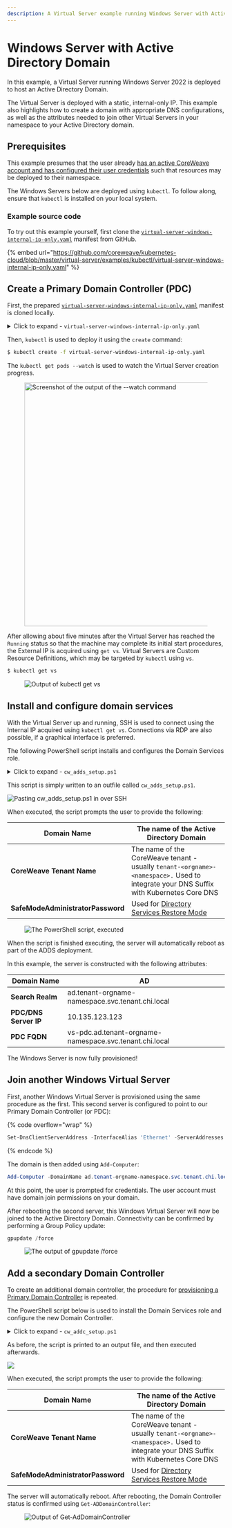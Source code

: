 ```yaml
---
description: A Virtual Server example running Windows Server with Active Directory
---
```


# Windows Server with Active Directory Domain

In this example, a Virtual Server running Windows Server 2022 is deployed to host an Active Directory Domain.

The Virtual Server is deployed with a static, internal-only IP. This example also highlights how to create a domain with appropriate DNS configurations, as well as the attributes needed to join other Virtual Servers in your namespace to your Active Directory domain.

## Prerequisites

This example presumes that the user already [has an active CoreWeave account and has configured their user credentials](../../../coreweave-kubernetes/getting-started.md#create-an-account) such that resources may be deployed to their namespace.

The Windows Servers below are deployed using `kubectl`. To follow along, ensure that `kubectl` is installed on your local system.

### Example source code

To try out this example yourself, first clone the [`virtual-server-windows-internal-ip-only.yaml`](../../../../virtual-server/examples/kubectl/virtual-server-windows-internal-ip-only.yaml) manifest from GitHub.

{% embed url="https://github.com/coreweave/kubernetes-cloud/blob/master/virtual-server/examples/kubectl/virtual-server-windows-internal-ip-only.yaml" %}

## Create a Primary Domain Controller (PDC)

First, the prepared [`virtual-server-windows-internal-ip-only.yaml`](../../../../virtual-server/examples/kubectl/virtual-server-windows-internal-ip-only.yaml) manifest is cloned locally.

<details>

<summary>Click to expand - <code>virtual-server-windows-internal-ip-only.yaml</code></summary>

```yaml
apiVersion: virtualservers.coreweave.com/v1alpha1
kind: VirtualServer
metadata:
  name: vs-pdc
  labels:
    app.kubernetes.io/component: dc
spec:
  region: ORD1
  os:
    type: windows
  resources:
    cpu:
      # Reference CPU instance label selectors here:
      # https://docs.coreweave.com/resources/resource-based-pricing#cpu-only-instance-resource-pricing
      type: amd-epyc-rome
      count: 4
    memory: 16Gi
  storage:
    root:
      size: 80Gi
      storageClassName: block-nvme-ord1
      source:
        pvc:
          namespace: vd-images
          # Reference querying source image here:
          # https://docs.coreweave.com/virtual-servers/root-disk-lifecycle-management/exporting-coreweave-images-to-a-writable-pvc#identifying-source-image
          name: winsvr2022std-master-20220319-ord1
  # Change user name and pasword
  users:
    - username:
      password:
  network:
    directAttachLoadBalancerIP: true
    public: false
  initializeRunning: true
  cloudInit: |
    autologon: false
    parsec: false
    edid: false
  affinity:
    podAntiAffinity:
      requiredDuringSchedulingIgnoredDuringExecution:
      - labelSelector:
          matchExpressions:
          - key: app.kubernetes.io/component
            operator: In
            values:
            - dc
        topologyKey: topology.kubernetes.io/zone
```

</details>

Then, `kubectl` is used to deploy it using the `create` command:

```bash
$ kubectl create -f virtual-server-windows-internal-ip-only.yaml
```

The `kubectl get pods --watch` is used to watch the Virtual Server creation progress.

<figure><img src="../../../../.gitbook/assets/image (7).png" alt="Screenshot of the output of the --watch command" width="563"><figcaption></figcaption></figure>

After allowing about five minutes after the Virtual Server has reached the `Running` status so that the machine may complete its initial start procedures, the External IP is acquired using `get vs`. Virtual Servers are Custom Resource Definitions, which may be targeted by `kubectl` using `vs`.

```bash
$ kubectl get vs
```

<figure><img src="../../../.gitbook/assets/image (8) (2) (1).png" alt="Output of kubectl get vs"><figcaption></figcaption></figure>

## Install and configure domain services

With the Virtual Server up and running, SSH is used to connect using the Internal IP acquired using `kubectl get vs`. Connections via RDP are also possible, if a graphical interface is preferred.

The following PowerShell script installs and configures the Domain Services role.

<details>

<summary>Click to expand - <code>cw_adds_setup.ps1</code></summary>

```powershell
$DomainName = Read-Host -Prompt "Enter desired Domain Name"
$Tenant = Read-Host -Prompt "Enter CoreWeave tenant name"

winrm quickconfig -q

Add-WindowsFeature AD-Domain-Services -IncludeManagementTools

Import-Module ADDSDeployment
Install-ADDSForest `
-CreateDnsDelegation:$false `
-DatabasePath "C:\Windows\NTDS" `
-DomainMode "WinThreshold" `
-DomainName "$($DomainName).$($Tenant).svc.tenant.chi.local" `
-DomainNetbiosName $($DomainName) `
-ForestMode "WinThreshold" `
-InstallDns:$true `
-LogPath "C:\Windows\NTDS" `
-NoRebootOnCompletion:$false `
-SysvolPath "C:\Windows\SYSVOL" `
-Force:$true
```

</details>

This script is simply written to an outfile called `cw_adds_setup.ps1`.

![Pasting cw\_adds\_setup.ps1 in over SSH](<../../../../.gitbook/assets/image (6).png>)

When executed, the script prompts the user to provide the following:

| **Domain Name**                   | The name of the Active Directory Domain                                                                                               |
| --------------------------------- | ------------------------------------------------------------------------------------------------------------------------------------- |
| **CoreWeave Tenant Name**         | The name of the CoreWeave tenant - usually `tenant-<orgname>-<namespace>.` Used to integrate your DNS Suffix with Kubernetes Core DNS |
| **SafeModeAdministratorPassword** | Used for [Directory Services Restore Mode](https://en.wikipedia.org/wiki/Directory\_Services\_Restore\_Mode)                          |

<figure><img src="../../../../.gitbook/assets/image (9).png" alt="The PowerShell script, executed"><figcaption></figcaption></figure>

When the script is finished executing, the server will automatically reboot as part of the ADDS deployment.

In this example, the server is constructed with the following attributes:

| **Domain Name**       | AD                                                      |
| --------------------- | ------------------------------------------------------- |
| **Search Realm**      | ad.tenant-orgname-namespace.svc.tenant.chi.local        |
| **PDC/DNS Server IP** | 10.135.123.123                                          |
| **PDC FQDN**          | vs-pdc.ad.tenant-orgname-namespace.svc.tenant.chi.local |

The Windows Server is now fully provisioned!

## Join another Windows Virtual Server

First, another Windows Virtual Server is provisioned using the same procedure as the first. This second server is configured to point to our Primary Domain Controller (or PDC):

{% code overflow="wrap" %}
```powershell
Set-DnsClientServerAddress -InterfaceAlias 'Ethernet' -ServerAddresses 10.135.123.123
```
{% endcode %}

The domain is then added using `Add-Computer`:

```powershell
Add-Computer -DomainName ad.tenant-orgname-namespace.svc.tenant.chi.local
```

At this point, the user is prompted for credentials. The user account must have domain join permissions on your domain.

After rebooting the second server, this Windows Virtual Server will now be joined to the Active Directory Domain. Connectivity can be confirmed by performing a Group Policy update:

```powershell
gpupdate /force
```

<figure><img src="../../../.gitbook/assets/image (12) (2) (1).png" alt="The output of gpupdate /force"><figcaption></figcaption></figure>

## Add a secondary Domain Controller

To create an additional domain controller, the procedure for [provisioning a Primary Domain Controller](./#create-a-primary-domain-controller-pdc) is repeated.

The PowerShell script below is used to install the Domain Services role and configure the new Domain Controller.

<details>

<summary>Click to expand - <code>cw_addc_setup.ps1</code></summary>

```powershell
$DomainName = Read-Host -Prompt "Enter Domain Name"
$Tenant = Read-Host -Prompt "Enter CoreWeave tenant name"
Write-Host "Ensure to precede username with $($domainname+'\')" -ForegroundColor Red -BackgroundColor Black
$usr = Read-Host "Domain Admin UserName"
$passwd= Read-Host "Domain Admin Password" -AsSecureString
$cred = new-object System.Management.Automation.PSCredential($usr,$passwd)

winrm quickconfig -q

Add-WindowsFeature AD-Domain-Services -IncludeManagementTools

Import-Module ADDSDeployment
Install-ADDSDomainController `
-NoGlobalCatalog:$false `
-CreateDnsDelegation:$false `
-Credential $cred `
-CriticalReplicationOnly:$false `
-DatabasePath "C:\Windows\NTDS" `
-DomainName "$($DomainName).$($Tenant).svc.tenant.chi.local" `
-InstallDns:$true `
-LogPath "C:\Windows\NTDS" `
-NoRebootOnCompletion:$false `
-SiteName "Default-First-Site-Name" `
-SysvolPath "C:\Windows\SYSVOL" `
-Force:$true
```

</details>

As before, the script is printed to an output file, and then executed afterwards.

![](<../../../../.gitbook/assets/image (11).png>)

When executed, the script prompts the user to provide the following:

| **Domain Name**                   | The name of the Active Directory Domain                                                                                               |
| --------------------------------- | ------------------------------------------------------------------------------------------------------------------------------------- |
| **CoreWeave Tenant Name**         | The name of the CoreWeave tenant - usually `tenant-<orgname>-<namespace>.` Used to integrate your DNS Suffix with Kubernetes Core DNS |
| **SafeModeAdministratorPassword** | Used for [Directory Services Restore Mode](https://en.wikipedia.org/wiki/Directory\_Services\_Restore\_Mode)                          |

The server will automatically reboot. After rebooting, the Domain Controller status is confirmed using `Get-ADDomainController`:

<figure><img src="../../../../.gitbook/assets/image (10).png" alt="Output of Get-AdDomainController"><figcaption></figcaption></figure>
